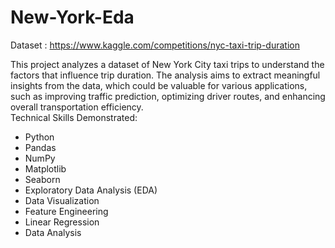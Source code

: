 # New-York-Eda
Dataset : https://www.kaggle.com/competitions/nyc-taxi-trip-duration  

This project analyzes a dataset of New York City taxi trips to understand the factors that influence trip duration. The analysis aims to extract meaningful insights from the data, which could be valuable for various applications, such as improving traffic prediction, optimizing driver routes, and enhancing overall transportation efficiency.   
Technical Skills Demonstrated:
- Python
- Pandas
- NumPy
- Matplotlib
- Seaborn
- Exploratory Data Analysis (EDA)
- Data Visualization
- Feature Engineering
- Linear Regression
- Data Analysis

